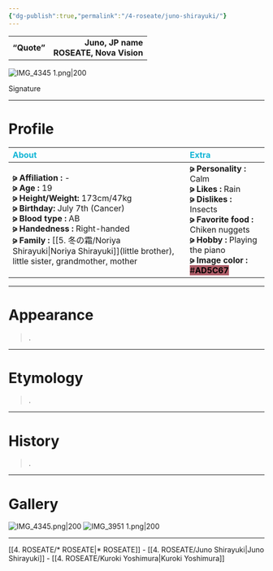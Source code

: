 ```yaml
---
{"dg-publish":true,"permalink":"/4-roseate/juno-shirayuki/"}
---
```


|  |  |
|:--- | ---:|
| **“Quote”**    | **Juno, JP name** <br> **ROSEATE, Nova Vision**    |

![IMG_4345 1.png|200](/img/user/%E2%80%94%E2%80%94%E2%80%94%E2%80%94%E2%80%94%E2%80%94%E2%80%94%E2%80%94%E2%80%94/IMG_4345%201.png)

Signature

***

# Profile

| <span style="color: #10B5D6;">About</span> | <span style="color: #10B5D6;">Extra</span>|
|:----- |:----- |
|**⪩ Affiliation :** - <br> **⪩ Age :** 19 <br> **⪩ Height/Weight:** 173cm/47kg <br> **⪩ Birthday:** July 7th (Cancer) <br> **⪩ Blood type :** AB <br> **⪩ Handedness :** Right-handed <br> **⪩ Family :** [[5. 冬の霜/Noriya Shirayuki\|Noriya Shirayuki]](little brother), little sister, grandmother, mother       |**⪩ Personality :** Calm <br> **⪩ Likes :** Rain <br> **⪩ Dislikes :** Insects <br> **⪩ Favorite food :** Chiken nuggets <br> **⪩ Hobby :** Playing the piano <br> **⪩ Image color :** <mark style="background: #AD5C67 ;">#**AD5C67**</mark> 

***

# Appearance

> .

****

# Etymology

> .

****

# History

> .

****

# Gallery

![IMG_4345.png|200](/img/user/%E2%80%94%E2%80%94%E2%80%94%E2%80%94%E2%80%94%E2%80%94%E2%80%94%E2%80%94%E2%80%94/IMG_4345.png)   ![IMG_3951 1.png|200](/img/user/%E2%80%94%E2%80%94%E2%80%94%E2%80%94%E2%80%94%E2%80%94%E2%80%94%E2%80%94%E2%80%94/IMG_3951%201.png)

***

[[4. ROSEATE/* ROSEATE\|* ROSEATE]] - [[4. ROSEATE/Juno Shirayuki\|Juno Shirayuki]] - [[4. ROSEATE/Kuroki Yoshimura\|Kuroki Yoshimura]]